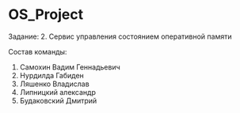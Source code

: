# OS_Project

Задание:
2. Сервис управления состоянием оперативной памяти

Состав команды:
1) Самохин Вадим Геннадьевич
2) Нурдилда Габиден
3) Ляшенко Владислав
4) Липницкий александр
5) Будаковский Дмитрий
